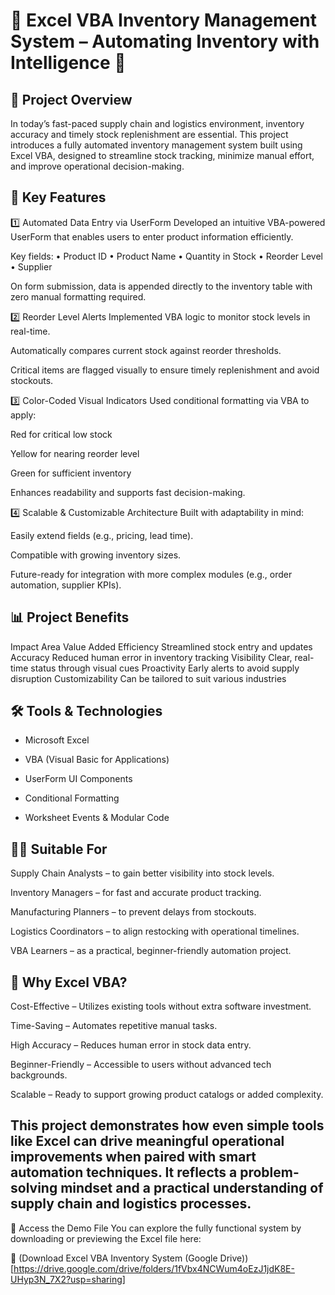 # 🌟 Excel VBA Inventory Management System – Automating Inventory with Intelligence 🌟

## 🧩 Project Overview
In today’s fast-paced supply chain and logistics environment, inventory accuracy and timely stock replenishment are essential. This project introduces a fully automated inventory management system built using Excel VBA, designed to streamline stock tracking, minimize manual effort, and improve operational decision-making.

## 🔧 Key Features
1️⃣ Automated Data Entry via UserForm
Developed an intuitive VBA-powered UserForm that enables users to enter product information efficiently.

Key fields:
• Product ID
• Product Name
• Quantity in Stock
• Reorder Level
• Supplier

On form submission, data is appended directly to the inventory table with zero manual formatting required.

2️⃣ Reorder Level Alerts
Implemented VBA logic to monitor stock levels in real-time.

Automatically compares current stock against reorder thresholds.

Critical items are flagged visually to ensure timely replenishment and avoid stockouts.

3️⃣ Color-Coded Visual Indicators
Used conditional formatting via VBA to apply:

Red for critical low stock

Yellow for nearing reorder level

Green for sufficient inventory

Enhances readability and supports fast decision-making.

4️⃣ Scalable & Customizable Architecture
Built with adaptability in mind:

Easily extend fields (e.g., pricing, lead time).

Compatible with growing inventory sizes.

Future-ready for integration with more complex modules (e.g., order automation, supplier KPIs).

## 📊 Project Benefits
Impact Area	Value Added
Efficiency	Streamlined stock entry and updates
Accuracy	Reduced human error in inventory tracking
Visibility	Clear, real-time status through visual cues
Proactivity	Early alerts to avoid supply disruption
Customizability	Can be tailored to suit various industries

## 🛠 Tools & Technologies
- Microsoft Excel

- VBA (Visual Basic for Applications)

- UserForm UI Components

- Conditional Formatting

- Worksheet Events & Modular Code

## 🧑‍💼 Suitable For
Supply Chain Analysts – to gain better visibility into stock levels.

Inventory Managers – for fast and accurate product tracking.

Manufacturing Planners – to prevent delays from stockouts.

Logistics Coordinators – to align restocking with operational timelines.

VBA Learners – as a practical, beginner-friendly automation project.

## 🚀 Why Excel VBA?
Cost-Effective – Utilizes existing tools without extra software investment.

Time-Saving – Automates repetitive manual tasks.

High Accuracy – Reduces human error in stock data entry.

Beginner-Friendly – Accessible to users without advanced tech backgrounds.

Scalable – Ready to support growing product catalogs or added complexity.


## This project demonstrates how even simple tools like Excel can drive meaningful operational improvements when paired with smart automation techniques. It reflects a problem-solving mindset and a practical understanding of supply chain and logistics processes.

📎 Access the Demo File
You can explore the fully functional system by downloading or previewing the Excel file here:

🔗 (Download Excel VBA Inventory System (Google Drive))[https://drive.google.com/drive/folders/1fVbx4NCWum4oEzJ1jdK8E-UHyp3N_7X2?usp=sharing]
